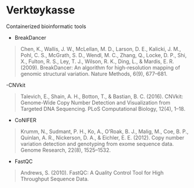 # Verktøykasse

Containerized bioinformatic tools

- BreakDancer

> Chen, K., Wallis, J. W., McLellan, M. D., Larson, D. E., Kalicki, J. M., Pohl, C. S., McGrath, S. D., Wendl, M. C., Zhang, Q., Locke, D. P., Shi, X., Fulton, R. S., Ley, T. J., Wilson, R. K., Ding, L., & Mardis, E. R. (2009). BreakDancer: An algorithm for high-resolution mapping of genomic structural variation. Nature Methods, 6(9), 677–681.

-CNVkit

> Talevich, E., Shain, A. H., Botton, T., & Bastian, B. C. (2016). CNVkit: Genome-Wide Copy Number Detection and Visualization from Targeted DNA Sequencing. PLoS Computational Biology, 12(4), 1–18.

- CoNIFER

> Krumm, N., Sudmant, P. H., Ko, A., O’Roak, B. J., Malig, M., Coe, B. P., Quinlan, A. R., Nickerson, D. A., & Eichler, E. E. (2012). Copy number variation detection and genotyping from exome sequence data. Genome Research, 22(8), 1525–1532.

- FastQC

> Andrews, S. (2010). FastQC:  A Quality Control Tool for High Throughput Sequence Data.
